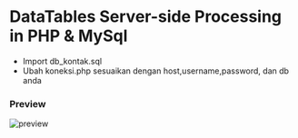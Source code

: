 # DataTables Server-side Processing in PHP & MySql

- Import db_kontak.sql
- Ubah koneksi.php sesuaikan dengan host,username,password, dan db anda

### Preview

![preview](https://raw.githubusercontent.com/rizalrizal/php-datatable-serverside/master/preview.png "preview")